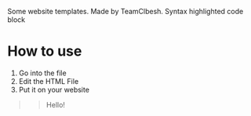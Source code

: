 Some website templates. Made by TeamClbesh.
Syntax highlighted code block

# How to use

1. Go into the file
2. Edit the HTML File
3. Put it on your website


>> Hello!
